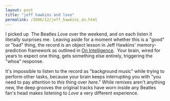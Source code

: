 ```yaml
---
layout: post
title: "jeff hawkins and love"
permalink: /2006/12/jeff_hawkins_an.html
---
```


<p>I picked up&nbsp; The Beatles <em>Love</em> over the weekend, and on each listen it literally surprises me.&nbsp; Leaving aside for a moment whether this is a &quot;good&quot; or &quot;bad&quot; thing, the record is an object lesson in Jeff Hawkins' memory-prediction framework as outlined in <a href="http://en.wikipedia.org/wiki/On_Intelligence">On Intelligence</a>.&nbsp; Your brain, wired for years to expect one thing, gets something else entirely, triggering the &quot;whoa&quot; response.</p>

<p>It's impossible to listen to the record as &quot;background music&quot; while trying to perform other tasks, because your brain keeps interrupting you with &quot;you need to pay attention to <em>this</em> thing over <em>here</em>.&quot; While remixes aren't anything new, the deep grooves the original tracks have worn inside any Beatles fan's head makes listening to <em>Love</em> a very different experience. </p>


